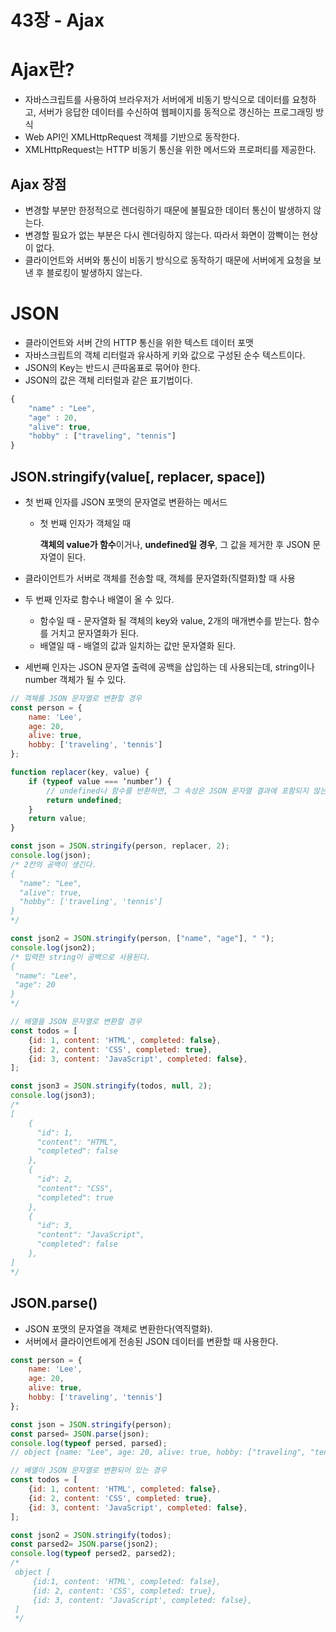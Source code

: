 # 43장 - Ajax

# Ajax란?

- 자바스크립트를 사용하여 브라우저가 서버에게 비동기 방식으로 데이터를 요청하고, 서버가 응답한 데이터를 수신하여 웹페이지를 동적으로 갱신하는 프로그래밍 방식
- Web API인 XMLHttpRequest 객체를 기반으로 동작한다.
- XMLHttpRequest는 HTTP 비동기 통신을 위한 메서드와 프로퍼티를 제공한다.

## Ajax 장점

- 변경할 부분만 한정적으로 렌더링하기 때문에 불필요한 데이터 통신이 발생하지 않는다.
- 변경할 필요가 없는 부분은 다시 렌더링하지 않는다. 따라서 화면이 깜빡이는 현상이 없다.
- 클라이언트와 서버와 통신이 비동기 방식으로 동작하기 때문에 서버에게 요청을 보낸 후 블로킹이 발생하지 않는다.

# JSON

- 클라이언트와 서버 간의 HTTP 통신을 위한 텍스트 데이터 포맷
- 자바스크립트의 객체 리터럴과 유사하게 키와 값으로 구성된 순수 텍스트이다.
- JSON의 Key는 반드시 큰따옴표로 묶어야 한다.
- JSON의 값은 객체 리터럴과 같은 표기법이다.

```jsx
{
	"name" : "Lee",
	"age" : 20,
	"alive": true,
	"hobby" : ["traveling", "tennis"]
}
```

## JSON.stringify(value[, replacer, space])

- 첫 번째 인자를 JSON 포맷의 문자열로 변환하는 메서드
    - 첫 번째 인자가 객체일 때
        
        **객체의 value가 함수**이거나, **undefined일 경우**, 그 값을 제거한 후 JSON 문자열이 된다.
        
- 클라이언트가 서버로 객체를 전송할 때, 객체를 문자열화(직렬화)할 때 사용
- 두 번째 인자로 함수나 배열이 올 수 있다.
    - 함수일 때 - 문자열화 될 객체의 key와 value, 2개의 매개변수를 받는다. 함수를 거치고 문자열화가 된다.
    - 배열일 때 - 배열의 값과 일치하는 값만 문자열화 된다.
- 세번째 인자는 JSON 문자열 출력에 공백을 삽입하는 데 사용되는데,  string이나 number 객체가 될 수 있다.

```jsx
// 객체를 JSON 문자열로 변환할 경우
const person = {
	name: 'Lee',
	age: 20,
	alive: true,
	hobby: ['traveling', 'tennis']
};

function replacer(key, value) {
	if (typeof value === ‘number’) {
		// undefined나 함수를 반환하면, 그 속성은 JSON 문자열 결과에 포함되지 않는다.
		return undefined;
	}
	return value;
}

const json = JSON.stringify(person, replacer, 2);
console.log(json);
/* 2칸의 공백이 생긴다.
{ 
  "name": "Lee", 
  "alive": true, 
  "hobby": ['traveling', 'tennis']
}
*/

const json2 = JSON.stringify(person, ["name", "age"], " ");
console.log(json2);
/* 입력한 string이 공백으로 사용된다.
{
 "name": "Lee", 
 "age": 20
}
*/

// 배열을 JSON 문자열로 변환할 경우
const todos = [
	{id: 1, content: 'HTML', completed: false},
	{id: 2, content: 'CSS', completed: true},
	{id: 3, content: 'JavaScript', completed: false},
];

const json3 = JSON.stringify(todos, null, 2);
console.log(json3);
/*
[
	{
	  "id": 1, 
	  "content": "HTML", 
	  "completed": false
	},
	{
	  "id": 2, 
	  "content": "CSS", 
	  "completed": true
	},
	{
	  "id": 3, 
	  "content": "JavaScript", 
	  "completed": false
	},
]
*/
```

## JSON.parse()

- JSON 포맷의 문자열을 객체로 변환한다(역직렬화).
- 서버에서 클라이언트에게 전송된 JSON 데이터를 변환할 때 사용한다.

```jsx
const person = {
	name: 'Lee',
	age: 20,
	alive: true,
	hobby: ['traveling', 'tennis']
};

const json = JSON.stringify(person);
const parsed= JSON.parse(json);
console.log(typeof persed, parsed);
// object {name: "Lee", age: 20, alive: true, hobby: ["traveling", "tennis"]}

// 배열이 JSON 문자열로 변환되어 있는 경우
const todos = [
	{id: 1, content: 'HTML', completed: false},
	{id: 2, content: 'CSS', completed: true},
	{id: 3, content: 'JavaScript', completed: false},
];

const json2 = JSON.stringify(todos);
const parsed2= JSON.parse(json2);
console.log(typeof persed2, parsed2);
/*
 object [
	 {id:1, content: 'HTML', completed: false},
	 {id: 2, content: 'CSS', completed: true},
	 {id: 3, content: 'JavaScript', completed: false},
 ]
 */
```
